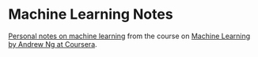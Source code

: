 # Machine Learning Notes
[Personal notes on machine learning](https://github.com/theopigott/machine-learning-notes/raw/master/Machine%20Learning%20Notes.pdf) from the course on [Machine Learning by Andrew Ng at Coursera](https://www.coursera.org/learn/machine-learning).
